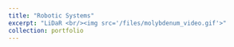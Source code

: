 ```yaml
---
title: "Robotic Systems"
excerpt: "LiDaR <br/><img src='/files/molybdenum_video.gif'>"
collection: portfolio
---
```



